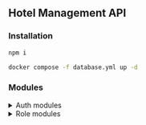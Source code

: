 ## Hotel Management API

### Installation

```bash
npm i

docker compose -f database.yml up -d
```

### Modules

<details>
<summary>Auth modules</summary>

Source: [src](src/v1/auth)

| Routes  | Method | Description | Key | More |
| :--: | :--: | :-- | :-- | :--: |
| `v1/auth/login`  | POST | User login | `userName`: string, `password`: string | Body |
| `v1/auth/register`  | POST | User registration | `userName`: string, `password`: string, `email`: string, `fullName`: string, `phone`: string, `gender`: number, `salary`: number, `city`: string, `country`: string | Body |

</details>

<details>
<summary>Role modules</summary>

Source: [src](src/v1/database/role/)

| Routes  | Method | Description | Key | More |
| :--: | :--: | :-- | :-- | :--: |
| `v1/role`  | GET | Get all roles. | - | - |
| `v1/role`  | POST | Add new role. | `id`: number, `name`: string | Body |

</details>
